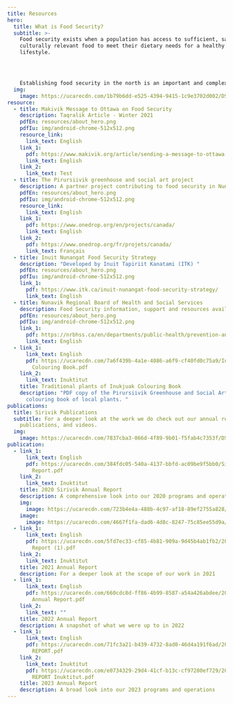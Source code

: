 ```yaml
---
title: Resources
hero:
  title: What is Food Security?
  subtitle: >-
    Food security exists when a population has access to sufficient, safe and
    culturally relevant food to meet their dietary needs for a healthy
    lifestyle.




    Establishing food security in the north is an important and complex task.  We compiled several documents on the topic so you can learn more.
  img:
    image: https://ucarecdn.com/1b79b6dd-e525-4394-9415-1c9e3702d002/DSC02148-Enhanced-NR.jpeg
resource:
  - title: Makivik Message to Ottawa on Food Security
    description: Taqralik Article - Winter 2021
    pdfEn: resources/about_hero.png
    pdfIu: img/android-chrome-512x512.png
    resource_link:
      link_text: English
    link_1:
      pdf: https://www.makivik.org/article/sending-a-message-to-ottawa-about-food-security-in-nunavik/
      link_text: English
    link_2:
      link_text: Test
  - title: The Pirursiivik greenhouse and social art project
    description: A partner project contributing to food security in Nunavik
    pdfEn: resources/about_hero.png
    pdfIu: img/android-chrome-512x512.png
    resource_link:
      link_text: English
    link_1:
      pdf: https://www.onedrop.org/en/projects/canada/
      link_text: English
    link_2:
      pdf: https://www.onedrop.org/fr/projets/canada/
      link_text: Français
  - title: Inuit Nunangat Food Security Strategy
    description: "Developed by Inuit Tapiriit Kanatami (ITK) "
    pdfEn: resources/about_hero.png
    pdfIu: img/android-chrome-512x512.png
    link_1:
      pdf: https://www.itk.ca/inuit-nunangat-food-security-strategy/
      link_text: English
  - title: Nunavik Regional Board of Health and Social Services
    description: Food Security information, support and resources available for Nunavimmiut
    pdfEn: resources/about_hero.png
    pdfIu: img/android-chrome-512x512.png
    link_1:
      pdf: https://nrbhss.ca/en/departments/public-health/prevention-and-health-promotion/food-security
      link_text: English
  - link_1:
      link_text: English
      pdf: https://ucarecdn.com/7a6f439b-4a1e-4086-a6f9-cf40fd0c75a9/Inukjuak
        Colouring Book.pdf
    link_2:
      link_text: Inuktitut
    title: Traditional plants of Inukjuak Colouring Book
    description: "PDF copy of the Pirursiivik Greenhouse and Social Art Project's
      colouring book of local plants. "
publications:
  title: Sirivik Publications
  subtitle: For a deeper look at the work we do check out our annual reports,
    publications, and videos.
  img:
    image: https://ucarecdn.com/7837cba3-066d-4f89-9b01-f5fab4c7353f/DSC04205.jpeg
publication:
  - link_1:
      link_text: English
      pdf: https://ucarecdn.com/384fdc05-540a-4137-bbfd-ac09be9f5bb0/Sirivik Annual
        Report.pdf
    link_2:
      link_text: Inuktitut
    title: 2020 Sirivik Annual Report
    description: A comprehensive look into our 2020 programs and operations
    img:
      image: https://ucarecdn.com/723b4e4a-488b-4c97-af18-89ef2755a828/-/resize/400x300/about_staff_placeholder.jpg
    image:
      image: https://ucarecdn.com/4667f1fa-dad6-4d8c-8247-75c85ee55d9a/fullsizeoutput_759.jpeg
  - link_1:
      link_text: English
      pdf: https://ucarecdn.com/5fd7ec33-cf85-4b81-909a-9d45b4ab1fb2/2021 Annual
        Report (1).pdf
    link_2:
      link_text: Inuktitut
    title: 2021 Annual Report
    description: For a deeper look at the scope of our work in 2021
  - link_1:
      link_text: English
      pdf: https://ucarecdn.com/660cdc8d-ff86-4b99-8587-a54a426abdee/2022 Sirivik
        Annual Report.pdf
    link_2:
      link_text: ""
    title: 2022 Annual Report
    description: A snapshot of what we were up to in 2022
  - link_1:
      link_text: English
      pdf: https://ucarecdn.com/71fc3a21-b439-4732-8ad0-46d4a191f6ad/2023 ANNUAL
        REPORT.pdf
    link_2:
      link_text: Inuktitut
      pdf: https://ucarecdn.com/e0734329-29d4-41cf-b13c-cf97280ef729/2023 ANNUAL
        REPORT Inuktitut.pdf
    title: 2023 Annual Report
    description: A broad look into our 2023 programs and operations
---
```


